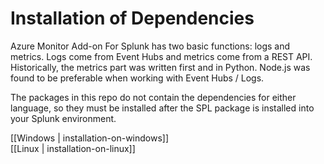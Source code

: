 # Installation of Dependencies

Azure Monitor Add-on For Splunk has two basic functions: logs and metrics. Logs come from Event Hubs and metrics come from a REST API. Historically, the metrics part was written first and in Python. Node.js was found to be preferable when working with Event Hubs / Logs.  

The packages in this repo do not contain the dependencies for either language, so they must be installed after the SPL package is installed into your Splunk environment.  

[[Windows | installation-on-windows]]  
[[Linux | installation-on-linux]]